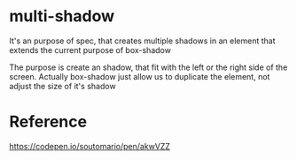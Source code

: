 # multi-shadow
It's an purpose of spec, that creates multiple shadows in an element that extends the current purpose of box-shadow

The purpose is create an shadow, that fit with the left or the right side of the screen. 
Actually box-shadow just allow us to duplicate the element, not adjust the size of it's shadow

# Reference
https://codepen.io/soutomario/pen/akwVZZ
